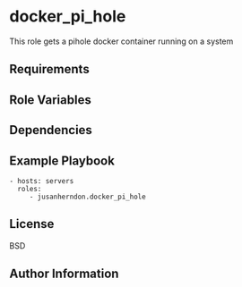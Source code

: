 docker_pi_hole
=========

This role gets a pihole docker container running on a system

Requirements
------------


Role Variables
--------------


Dependencies
------------


Example Playbook
----------------


    - hosts: servers
      roles:
         - jusanherndon.docker_pi_hole

License
-------

BSD

Author Information
------------------

